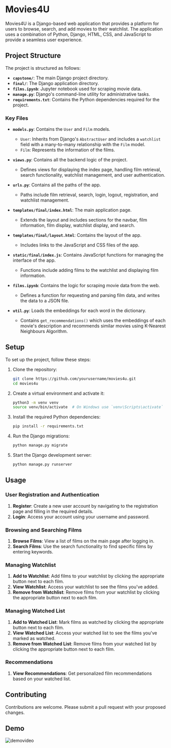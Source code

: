 # Movies4U

Movies4U is a Django-based web application that provides a platform for users to browse, search, and add movies to their watchlist. The application uses a combination of Python, Django, HTML, CSS, and JavaScript to provide a seamless user experience.

## Project Structure

The project is structured as follows:

- **`capstone/`**: The main Django project directory.
- **`final/`**: The Django application directory.
- **`films.ipynb`**: Jupyter notebook used for scraping movie data.
- **`manage.py`**: Django's command-line utility for administrative tasks.
- **`requirements.txt`**: Contains the Python dependencies required for the project.

### Key Files

- **`models.py`**: Contains the `User` and `Film` models.
  - `User`: Inherits from Django's `AbstractUser` and includes a `watchlist` field with a many-to-many relationship with the `Film` model.
  - `Film`: Represents the information of the films.

- **`views.py`**: Contains all the backend logic of the project.
  - Defines views for displaying the index page, handling film retrieval, search functionality, watchlist management, and user authentication.

- **`urls.py`**: Contains all the paths of the app.
  - Paths include film retrieval, search, login, logout, registration, and watchlist management.

- **`templates/final/index.html`**: The main application page.
  - Extends the layout and includes sections for the navbar, film information, film display, watchlist display, and search.

- **`templates/final/layout.html`**: Contains the layout of the app.
  - Includes links to the JavaScript and CSS files of the app.

- **`static/final/index.js`**: Contains JavaScript functions for managing the interface of the app.
  - Functions include adding films to the watchlist and displaying film information.

- **`films.ipynb`**: Contains the logic for scraping movie data from the web.
  - Defines a function for requesting and parsing film data, and writes the data to a JSON file.
    
- **`util.py`**: Loads the embeddings for each word in the dictionary.
  - Contains `get_recommendations()` which uses the embeddings of each movie's description and recommends similar movies using K-Nearest Neighbours Algorithm.
    
## Setup

To set up the project, follow these steps:

1. Clone the repository:

    ```sh
    git clone https://github.com/yourusername/movies4u.git
    cd movies4u
    ```

2. Create a virtual environment and activate it:

    ```sh
    python3 -m venv venv
    source venv/bin/activate  # On Windows use `venv\Scripts\activate`
    ```

3. Install the required Python dependencies:

    ```sh
    pip install -r requirements.txt
    ```

4. Run the Django migrations:

    ```sh
    python manage.py migrate
    ```

5. Start the Django development server:

    ```sh
    python manage.py runserver
    ```

## Usage

### User Registration and Authentication

1. **Register**: Create a new user account by navigating to the registration page and filling in the required details.
2. **Login**: Access your account using your username and password.

### Browsing and Searching Films

1. **Browse Films**: View a list of films on the main page after logging in.
2. **Search Films**: Use the search functionality to find specific films by entering keywords.

### Managing Watchlist

1. **Add to Watchlist**: Add films to your watchlist by clicking the appropriate button next to each film.
2. **View Watchlist**: Access your watchlist to see the films you've added.
3. **Remove from Watchlist**: Remove films from your watchlist by clicking the appropriate button next to each film.

### Managing Watched List

1. **Add to Watched List**: Mark films as watched by clicking the appropriate button next to each film.
2. **View Watched List**: Access your watched list to see the films you've marked as watched.
3. **Remove from Watched List**: Remove films from your watched list by clicking the appropriate button next to each film.

### Recommendations

1. **View Recommendations**: Get personalized film recommendations based on your watched list.

## Contributing

Contributions are welcome. Please submit a pull request with your proposed changes.

## Demo
![demovideo](movies4u.gif)
